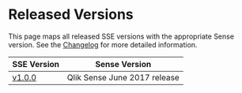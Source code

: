 # Released Versions
This page maps all released SSE versions with the appropriate Sense version. See the [Changelog](CHANGELOG.md) for more detailed information.

| __SSE Version__ | __Sense Version__ |
| ----- | ----- |
| [v1.0.0](https://github.com/qlik-oss/server-side-extension/releases/tag/v1.0.0) | Qlik Sense June 2017 release |
